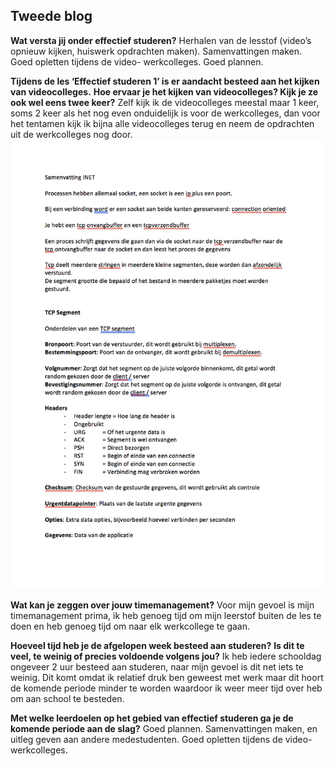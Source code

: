 ## Tweede blog

**Wat versta jij onder effectief studeren?**
Herhalen van de lesstof (video’s opnieuw kijken, huiswerk opdrachten maken).
Samenvattingen maken.
Goed opletten tijdens de video- werkcolleges.
Goed plannen.

**Tijdens de les ‘Effectief studeren 1’ is er aandacht besteed aan het kijken van videocolleges.** 
**Hoe ervaar je het kijken van videocolleges? Kijk je ze ook wel eens twee keer?**
Zelf kijk ik de videocolleges meestal maar 1 keer, soms 2 keer als het nog even onduidelijk is voor de werkcolleges, dan voor het tentamen kijk ik bijna alle videocolleges terug en neem de opdrachten uit de werkcolleges nog door. 
![Samenvatting](https://raw.githubusercontent.com/0xJ0EY/ISLP/master/img/samenvatting.png)

**Wat kan je zeggen over jouw timemanagement?**
Voor mijn gevoel is mijn timemanagement prima, ik heb genoeg tijd om mijn leerstof buiten de les te doen en heb genoeg tijd om naar elk werkcollege te gaan.

**Hoeveel tijd heb je de afgelopen week besteed aan studeren?** 
**Is dit te veel, te weinig of precies voldoende volgens jou?** 
Ik heb iedere schooldag ongeveer 2 uur besteed aan studeren, naar mijn gevoel is dit net iets te weinig. Dit komt omdat ik relatief druk ben geweest met werk maar dit hoort de komende periode minder te worden waardoor ik weer meer tijd over heb om aan school te besteden.

**Met welke leerdoelen op het gebied van effectief studeren ga je de komende periode aan de slag?**
Goed plannen.
Samenvattingen maken, en uitleg geven aan andere medestudenten.
Goed opletten tijdens de video- werkcolleges.